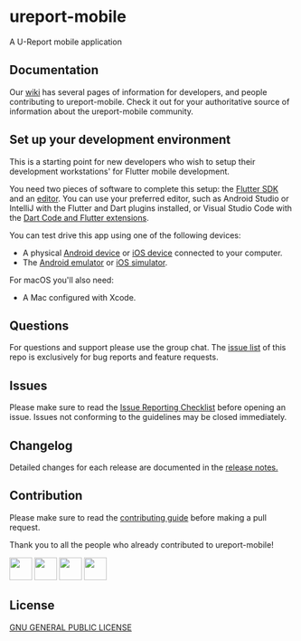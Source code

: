 # ureport-mobile

A U-Report mobile application

## Documentation

Our [wiki](https://github.com/unicef/ureport-mobile/wiki) has several pages of information for developers, and people contributing to ureport-mobile. Check it out for your authoritative source of information about the ureport-mobile community.

## Set up your development environment

This is a starting point for new developers who wish to setup their development workstations' for Flutter mobile development.

You need two pieces of software to complete this setup: the [Flutter SDK](https://flutter.dev/docs/get-started/install) and an [editor](https://flutter.dev/docs/get-started/install). You can use your preferred editor, such as Android Studio or IntelliJ with the Flutter and Dart plugins installed, or Visual Studio Code with the [Dart Code and Flutter extensions](https://marketplace.visualstudio.com/items?itemName=Dart-Code.dart-code).

You can test drive this app using one of the following devices:
- A physical [Android device](https://flutter.dev/docs/get-started/install/macos#set-up-your-android-device) or [iOS device](https://flutter.dev/docs/get-started/install/macos#deploy-to-ios-devices) connected to your computer.
- The [Android emulator](https://flutter.dev/docs/get-started/install/macos#set-up-the-android-emulator) or [iOS simulator](https://flutter.dev/docs/get-started/install/macos#set-up-the-ios-simulator).

For macOS you'll also need:
- A Mac configured with Xcode.


## Questions

For questions and support please use the group chat. The [issue list](https://github.com/unicef/ureport-mobile/issues) of this repo is exclusively for bug reports and feature requests.

## Issues

Please make sure to read the [Issue Reporting Checklist](https://github.com/unicef/ureport-mobile/blob/master/CONTRIBUTING.md) before opening an issue. Issues not conforming to the guidelines may be closed immediately.

## Changelog

Detailed changes for each release are documented in the [release notes.](https://github.com/unicef/ureport-mobile/releases)

## Contribution

Please make sure to read the [contributing guide](https://github.com/unicef/ureport-mobile/blob/master/CONTRIBUTING.md) before making a pull request. 

Thank you to all the people who already contributed to ureport-mobile!

<a href="https://github.com/bppanwar"><img src="https://avatars1.githubusercontent.com/u/6149957?v=4" width=40></a>
<a href="https://github.com/nathanbaleeta"><img src="https://avatars2.githubusercontent.com/u/8824104?v=4" width=40></a>
<a href="https://github.com/alee8599"><img src="https://avatars2.githubusercontent.com/u/32917335?v=4" width=40></a>
<a href="https://github.com/ericcbear"><img src="https://avatars3.githubusercontent.com/u/40226107?v=4" width=40></a>
            
## License
[GNU GENERAL PUBLIC LICENSE](https://github.com/nathanbaleeta/ureport-mobile/blob/develop/LICENSE)
